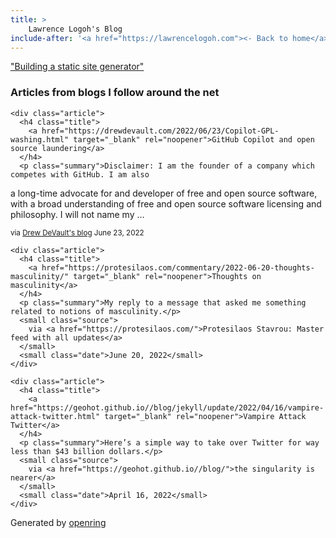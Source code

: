 ```yaml
---
title: > 
    Lawrence Logoh's Blog
include-after: '<a href="https://lawrencelogoh.com"><- Back to home</a>'
---
```

["Building a static site generator"](https://lawrencelogoh.com/blog/2022-05-05-building-a-ssg.html)

<section class="webring">
  <h3>Articles from blogs I follow around the net</h3>
  <section class="articles">
    
    <div class="article">
      <h4 class="title">
        <a href="https://drewdevault.com/2022/06/23/Copilot-GPL-washing.html" target="_blank" rel="noopener">GitHub Copilot and open source laundering</a>
      </h4>
      <p class="summary">Disclaimer: I am the founder of a company which competes with GitHub. I am also
a long-time advocate for and developer of free and open source software, with a
broad understanding of free and open source software licensing and philosophy. I
will not name my …</p>
      <small class="source">
        via <a href="https://drewdevault.com">Drew DeVault&#39;s blog</a>
      </small>
      <small class="date">June 23, 2022</small>
    </div>
    
    <div class="article">
      <h4 class="title">
        <a href="https://protesilaos.com/commentary/2022-06-20-thoughts-masculinity/" target="_blank" rel="noopener">Thoughts on masculinity</a>
      </h4>
      <p class="summary">My reply to a message that asked me something related to notions of masculinity.</p>
      <small class="source">
        via <a href="https://protesilaos.com/">Protesilaos Stavrou: Master feed with all updates</a>
      </small>
      <small class="date">June 20, 2022</small>
    </div>
    
    <div class="article">
      <h4 class="title">
        <a href="https://geohot.github.io//blog/jekyll/update/2022/04/16/vampire-attack-twitter.html" target="_blank" rel="noopener">Vampire Attack Twitter</a>
      </h4>
      <p class="summary">Here’s a simple way to take over Twitter for way less than $43 billion dollars.</p>
      <small class="source">
        via <a href="https://geohot.github.io//blog/">the singularity is nearer</a>
      </small>
      <small class="date">April 16, 2022</small>
    </div>
    
  </section>
  <p class="attribution">
    Generated by
    <a href="https://git.sr.ht/~sircmpwn/openring">openring</a>
  </p>
</section>
